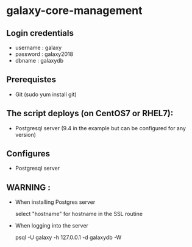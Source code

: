 # galaxy-core-management   


## Login credentials

* username : galaxy
* password : galaxy2018
* dbname : galaxydb

## Prerequistes

* Git (sudo yum install git)

## The script deploys (on CentOS7 or RHEL7):

* Postgresql server (9.4 in the example but can be configured for any version)

## Configures 

* Postgresql server

## WARNING :

* When installing Postgres server

    select "hostname" for hostname in the SSL routine

* When logging into the server 

   psql -U galaxy -h 127.0.0.1 -d galaxydb -W
